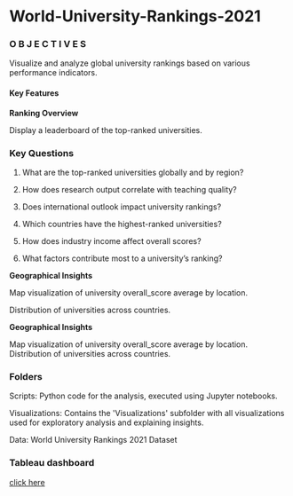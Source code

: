 # World-University-Rankings-2021


### O B J E C T I V E S
Visualize and analyze global university rankings based on various performance indicators.

#### Key Features

**Ranking Overview**

Display a leaderboard of the top-ranked universities.

### Key Questions

1. What are the top-ranked universities globally and by region?
 
2. How does research output correlate with teaching quality?
 
3. Does international outlook impact university rankings?
 
4. Which countries have the highest-ranked universities?
 
5. How does industry income affect overall scores?
 
6. What factors contribute most to a university’s ranking?





**Geographical Insights**

Map visualization of university overall_score average by location.

Distribution of universities across countries.



**Geographical Insights**

Map visualization of university overall_score average by location.
Distribution of universities across countries.

### Folders
Scripts: Python code for the analysis, executed using Jupyter notebooks.

Visualizations: Contains the 'Visualizations' subfolder with all visualizations used for exploratory analysis and explaining insights.

Data: World University Rankings 2021 Dataset


### Tableau dashboard
[click here](https://public.tableau.com/views/WorldUniversityRankings2021/Story1?:language=en-US&:sid=A8C71A2729E84E14B4C8F5D146701241-0:0&:redirect=auth&:display_count=n&:origin=viz_share_link)


